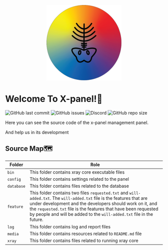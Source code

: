 <p align="center">
  <img src="media/x-panel icon.png" width="240"/>
</p>

# Welcome To X-panel!👋
![GitHub last commit](https://img.shields.io/github/last-commit/omid-the-great/x-panel)
![GitHub issues](https://img.shields.io/github/issues/omid-the-great/x-panel)
![Discord](https://img.shields.io/discord/1149278982827683863?logo=discord&logoColor=ffffff&label=&color=5865F2)
![GitHub repo size](https://img.shields.io/github/repo-size/omid-the-great/x-panel)

Here you can see the source code of the x-panel management panel.

And help us in its development
## Source Map🗺️
| Folder           | Role                                        |
|------------------|---------------------------------------------|
|`bin`             |This folder contains xray core executable files|
|`config`          |This folder contains settings related to the panel|
|`database`        |This folder contains files related to the database|
|`feature`         |This folder contains two files `requested.txt` and `will-added.txt`. The `will-added.txt` file is the features that are under development and the developers should work on it, and the `requested.txt` file is the features that have been requested by people and will be added to the `will-added.txt` file in the future.|
|`log`             |This folder contains log and report files|
|`media`           |This folder contains resources related to `README.md` file|
|`xray`            |This folder contains files related to running xray core|
